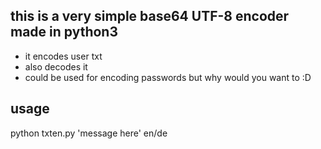 ## this is a very simple base64 UTF-8 encoder made in python3

- it encodes user txt
- also decodes it
- could be used for encoding passwords but why would you want to :D

## usage

python txten.py 'message here' en/de
